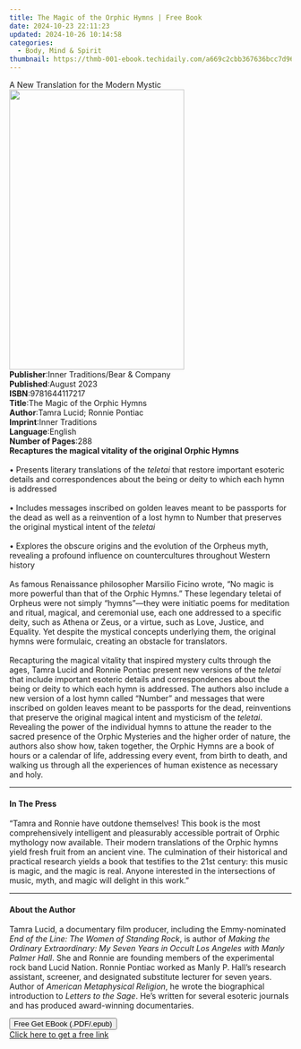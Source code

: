 ```yaml
---
title: The Magic of the Orphic Hymns | Free Book
date: 2024-10-23 22:11:23
updated: 2024-10-26 10:14:58
categories:
  - Body, Mind & Spirit
thumbnail: https://thmb-001-ebook.techidaily.com/a669c2cbb367636bcc7d963df6362182d752ee726542996cb3b04c18bed28ddc.jpg
---
```

<main id="book-container">
  <div class="flex flex-col">
    <div class="book-brief flex-1 py-6 px-4 sm:p-6 md:py-10 md:px-8">
      <!-- brief-->
      <div class="book-brief-main">A New Translation for the Modern Mystic</div>
    </div>
    <div
      class="book-meta-info flex-1 grid gap-4 col-start-1 col-end-3 row-start-1 sm:mb-6 sm:grid-cols-4 lg:gap-6 lg:col-start-2 lg:row-end-6 lg:row-span-6 lg:mb-0"
    >
      <div
        class="book-meta-info-left place-content-center mt-4 p-4 text-sm leading-6 col-start-2 col-span-2 dark:text-slate-400"
      >
        <img
          class="w-full h-500 object-cover rounded-lg sm:h-255 sm:col-span-2 lg:col-span-full"
          src="https://img-001-ebook.techidaily.com/3b13dd88b427a9e64ce47dcc404ce4d4bfbf07db443d1e6e96e24047a36f476e.jpg"
          alt=""
          width="312"
          height="500"
        />
      </div>
      <div
        class="book-meta-info-right mt-2 col-start-1 row-start-2 col-span-3 self-center"
      >
        <!-- meta data  -->
        <div class="flex flex-col px-4 md:px-8">
          <div class="flex-1">
            <strong>Publisher</strong>:<span class="px-2"
              >Inner Traditions/Bear &amp; Company</span
            >
          </div>
          <div class="flex-1">
            <strong>Published</strong>:<span class="px-2">August 2023</span>
          </div>
          <div class="flex-1">
            <strong>ISBN</strong>:<span class="px-2">9781644117217</span>
          </div>
          <div class="flex-1">
            <strong>Title</strong>:<span class="px-2"
              >The Magic of the Orphic Hymns</span
            >
          </div>
          <div class="flex-1">
            <strong>Author</strong>:<span class="px-2"
              >Tamra Lucid; Ronnie Pontiac</span
            >
          </div>
          <div class="flex-1">
            <strong>Imprint</strong>:<span class="px-2">Inner Traditions</span>
          </div>
          <div class="flex-1">
            <strong>Language</strong>:<span class="px-2">English</span>
          </div>
          <div class="flex-1">
            <strong>Number of Pages</strong>:<span class="px-2">288</span>
          </div>
        </div>
      </div>
    </div>
    <div class="book-description flex-1 py-6 px-4 sm:p-6 md:py-10 md:px-8">
      <div class="book-description-main">
        <div accordion-content="" id="description">
          <b>Recaptures the magical vitality of the original Orphic Hymns</b
          ><br /><br />• Presents literary translations of the
          <i>teletai</i> that restore important esoteric details and
          correspondences about the being or deity to which each hymn is
          addressed<br /><br />• Includes messages inscribed on golden leaves
          meant to be passports for the dead as well as a reinvention of a lost
          hymn to Number that preserves the original mystical intent of the
          <i>teletai</i><br /><br />• Explores the obscure origins and the
          evolution of the Orpheus myth, revealing a profound influence on
          countercultures throughout Western history<br /><br />As famous
          Renaissance philosopher Marsilio Ficino wrote, “No magic is more
          powerful than that of the Orphic Hymns.” These legendary teletai of
          Orpheus were not simply “hymns”—they were initiatic poems for
          meditation and ritual, magical, and ceremonial use, each one addressed
          to a specific deity, such as Athena or Zeus, or a virtue, such as
          Love, Justice, and Equality. Yet despite the mystical concepts
          underlying them, the original hymns were formulaic, creating an
          obstacle for translators. <br /><br />Recapturing the magical vitality
          that inspired mystery cults through the ages, Tamra Lucid and Ronnie
          Pontiac present new versions of the <i>teletai</i> that include
          important esoteric details and correspondences about the being or
          deity to which each hymn is addressed. The authors also include a new
          version of a lost hymn called “Number” and messages that were
          inscribed on golden leaves meant to be passports for the dead,
          reinventions that preserve the original magical intent and mysticism
          of the <i>teletai</i>. Revealing the power of the individual hymns to
          attune the reader to the sacred presence of the Orphic Mysteries and
          the higher order of nature, the authors also show how, taken together,
          the Orphic Hymns are a book of hours or a calendar of life, addressing
          every event, from birth to death, and walking us through all the
          experiences of human existence as necessary and holy.
        </div>
        <div class="accordion-fader"></div>
      </div>
    </div>
    <div class="book-excerpts flex-1 py-6 px-4 sm:p-6 md:py-10 md:px-8">
      <!-- excerpts-->
      <div class="book-excerpts-main">
        <hr />
        <h4 class="placeholder placeholder-heading">
          <span>In The Press</span>
        </h4>
        <p>
          “Tamra and Ronnie have outdone themselves! This book is the most
          comprehensively intelligent and pleasurably accessible portrait of
          Orphic mythology now available. Their modern translations of the
          Orphic hymns yield fresh fruit from an ancient vine. The culmination
          of their historical and practical research yields a book that
          testifies to the 21st century: this music is magic, and the magic is
          real. Anyone interested in the intersections of music, myth, and magic
          will delight in this work.”
        </p>
      </div>
    </div>
    <div class="book-about-author flex-1 py-6 px-4 sm:p-6 md:py-10 md:px-8">
      <!-- about author-->
      <div class="book-main-author-main">
        <hr />
        <h4 class="placeholder placeholder-heading">
          <span>About the Author</span>
        </h4>
        <p>
          Tamra Lucid, a documentary film producer, including the Emmy-nominated
          <i>End of the Line: The Women of Standing Rock</i>, is author of
          <i
            >Making the Ordinary Extraordinary: My Seven Years in Occult Los
            Angeles with Manly Palmer Hall</i
          >. She and Ronnie are founding members of the experimental rock band
          Lucid Nation. Ronnie Pontiac worked as Manly P. Hall’s research
          assistant, screener, and designated substitute lecturer for seven
          years. Author of <i>American Metaphysical Religion</i>, he wrote the
          biographical introduction to<i> Letters to the Sage</i>. He’s written
          for several esoteric journals and has produced award-winning
          documentaries.
        </p>
      </div>
    </div>
    <div class="book-free-get flex-1 py-6 px-4 sm:p-6 md:py-10 md:px-8">
      <button
        id="btn-free-get"
        class="bg-blue-500 hover:bg-blue-700 text-white font-bold py-2 px-4 rounded"
      >
        Free Get EBook (.PDF/.epub)
      </button>
      <div id="countdown-display" class="px-2 text-lg mt-2"></div>
      <a
        id="free-link"
        class="hidden bg-blue-500 hover:bg-blue-700 text-white font-bold py-2 px-4 rounded"
        href="https://www.ebooks.com/en-us/book/210685490/the-magic-of-the-orphic-hymns/tamra-lucid/"
        target="_blank"
        >Click here to get a free link</a
      >
    </div>
    <script>
      let countdownTime = 0;
      let countdownInterval = null;
      document
        .getElementById('btn-free-get')
        .addEventListener('click', startCountdown);
      function startCountdown() {
        countdownTime = new Date().getTime() + 60000 * 3;
        countdownInterval = setInterval(updateCountdown, 1000);
        document.getElementById('btn-free-get').disabled = true;
        document
          .getElementById('btn-free-get')
          .classList.add('bg-gray-500', 'cursor-not-allowed');
      }
      function updateCountdown() {
        let currentTime = new Date().getTime();
        let timeLeft = countdownTime - currentTime;
        let secondsLeft = Math.floor(timeLeft / 1000);
        document.getElementById('countdown-display').innerHTML =
          `Remaining time: ${secondsLeft} seconds.`;
        if (secondsLeft <= 0) {
          clearInterval(countdownInterval);
          document.getElementById('btn-free-get').classList.add('hidden');
          document.getElementById('free-link').classList.remove('hidden');
          document.getElementById('countdown-display').innerHTML = '';
        }
      }
    </script>
  </div>
</main>
